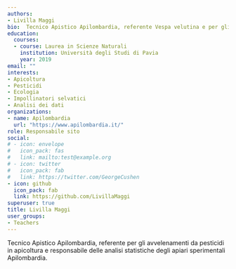 ```yaml
---
authors:
- Livilla Maggi
bio:  Tecnico Apistico Apilombardia, referente Vespa velutina e per gli avvelenamenti da pesticidi in apicoltura, responsabile delle analisi statistiche degli apiari sperimentali Apilombardia.
education:
  courses:
  - course: Laurea in Scienze Naturali
    institution: Università degli Studi di Pavia
    year: 2019
email: ""
interests:
- Apicoltura
- Pesticidi
- Ecologia
- Impollinatori selvatici
- Analisi dei dati
organizations:
- name: Apilombardia
  url: "https://www.apilombardia.it/"
role: Responsabile sito
social:
# - icon: envelope
#   icon_pack: fas
#   link: mailto:test@example.org
# - icon: twitter
#   icon_pack: fab
#   link: https://twitter.com/GeorgeCushen
- icon: github
  icon_pack: fab
  link: https://github.com/LivillaMaggi
superuser: true
title: Livilla Maggi
user_groups:
- Teachers
---
```


Tecnico Apistico Apilombardia, referente per gli avvelenamenti da pesticidi in apicoltura e responsabile delle analisi statistiche degli apiari sperimentali Apilombardia.
